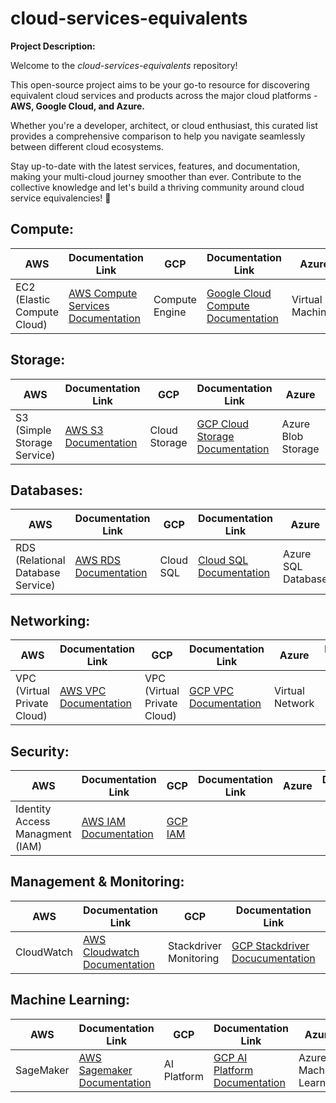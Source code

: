 # cloud-services-equivalents

**Project Description:**

Welcome to the *cloud-services-equivalents* repository! 

This open-source project aims to be your go-to resource for discovering equivalent cloud services and products across the major cloud platforms - **AWS, Google Cloud, and Azure.**

Whether you're a developer, architect, or cloud enthusiast, this curated list provides a comprehensive comparison to help you navigate seamlessly between different cloud ecosystems. 

Stay up-to-date with the latest services, features, and documentation, making your multi-cloud journey smoother than ever. Contribute to the collective knowledge and let's build a thriving community around cloud service equivalencies! 🚀


## Compute:

| AWS | Documentation Link | GCP | Documentation Link | Azure | Doumentation Link |
|-----|--------------------|----|---------------------|------|-------
| EC2 (Elastic Compute Cloud) | [AWS Compute Services Documentation](https://docs.aws.amazon.com/ec2/) | Compute Engine| [Google Cloud Compute Documentation](https://cloud.google.com/compute/docs/) | Virtual Machines | [Azure Compute Documentation](https://docs.microsoft.com/en-us/azure/virtual-machines/)

## Storage:

| AWS | Documentation Link | GCP | Documentation Link | Azure | Doumentation Link |
|-----|--------------------|----|---------------------|------|-------
|S3 (Simple Storage Service) |[AWS S3 Documentation](https://docs.aws.amazon.com/s3/)| Cloud Storage| [GCP Cloud Storage Documentation](https://cloud.google.com/storage/docs)|Azure Blob Storage| 

## Databases:

| AWS | Documentation Link | GCP | Documentation Link | Azure | Doumentation Link |
|-----|--------------------|----|---------------------|------|-------
|RDS (Relational Database Service) |[AWS RDS Documentation](https://docs.aws.amazon.com/rds/)| Cloud SQL |[Cloud SQL Documentation](https://cloud.google.com/sql/docs) | Azure SQL Database|

## Networking:

| AWS | Documentation Link | GCP | Documentation Link | Azure | Doumentation Link |
|-----|--------------------|----|---------------------|------|-------
| VPC (Virtual Private Cloud)| [AWS VPC Documentation](https://docs.aws.amazon.com/vpc/)| VPC (Virtual Private Cloud)| [GCP VPC Documentation](https://cloud.google.com/vpc/docs/overview)|Virtual Network|

## Security:

| AWS | Documentation Link | GCP | Documentation Link | Azure | Doumentation Link |
|-----|--------------------|----|---------------------|------|-------
|Identity Access Managment (IAM) |[AWS IAM Documentation](https://docs.aws.amazon.com/iam/)  |[GCP IAM](https://cloud.google.com/iam/docs/overview) | | |

## Management & Monitoring:

| AWS | Documentation Link | GCP | Documentation Link | Azure | Doumentation Link |
|-----|--------------------|----|---------------------|------|-------
|CloudWatch |[AWS Cloudwatch Documentation](https://docs.aws.amazon.com/cloudwatch/) |Stackdriver Monitoring| [GCP Stackdriver Docucumentation](https://cloud.google.com/stackdriver/docs) |Azure Monitor |

## Machine Learning:

| AWS | Documentation Link | GCP | Documentation Link | Azure | Doumentation Link |
|-----|--------------------|----|---------------------|------|-------
|SageMaker |[AWS Sagemaker Documentation](https://docs.aws.amazon.com/sagemaker/)  |AI Platform |[GCP AI Platform Documentation](https://cloud.google.com/ai-platform/pipelines/docs/set-up-ml-pipelines) |Azure Machine Learning |

